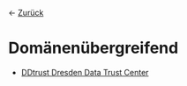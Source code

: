 &larr; [Zurück](..)
# Domänenübergreifend
- [DDtrust Dresden Data Trust Center](<DDtrust Dresden Data Trust Center/>)